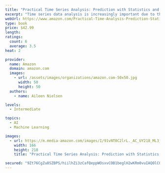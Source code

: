 ```yaml
---
title: "Practical Time Series Analysis: Prediction with Statistics and Machine Learning"
excerpt: "Time series data analysis is increasingly important due to the massive production of such data through the internet of things, the digitalization of healthcare, and the rise of smart cities. As continuous monitoring and data collection become more common, the need for competent time series analysis with both statistical and machine learning techniques will increase."
webUrl: https://www.amazon.com/Practical-Time-Analysis-Prediction-Statistics/dp/1492041653/
type: book
price: $42.99
length: 
ratings:
  count: 6
  average: 3.5
heat: 2

provider:
  name: Amazon
  domain: amazon.com
  images:
    - url: /assets/images/organizations/amazon.com-50x50.jpg
      width: 50
      height: 50
  authors:
    - name: Aileen Nielsen

levels:
  - Intermediate

topics:
  - AI
  - Machine Learning

images:
  - url: https://m.media-amazon.com/images/I/91vNT0C2lrL._AC_UY218_ML3_.jpg
    width: 166
    height: 218
    title: "Practical Time Series Analysis: Prediction with Statistics and Machine Learning"

secured: "9Zt76CgZu8SZBPS/hiilhZi3zCafQeppWOsxvCOB1beglH2wKRm0vuIAQOlCOI6Dn+uae/IJOpOAuSxGHdgyTa6tGeZaHLGVUbRGWmxjlZnaY2BafNE3jJU5fuwTT1G+sopLpkEBf5YYMvHcMExJneE0t9tPeW4VijM98okv1+kXL94U9qRWueJBUaEhk+k34QOyQd8jY894iUFFfelGG6Og8D9cDQieBSxw0+qsVhF/COKT78SADYDhJHNj0GXjMcCjBbvo7Bz0bhsfoY/lcQ==;I0HrKGYMU4Qm9jbHy/F+BQ=="
---
```


